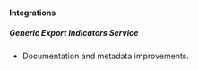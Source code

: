 
#### Integrations

##### Generic Export Indicators Service

- Documentation and metadata improvements.